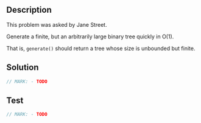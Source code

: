 ## Description

This problem was asked by Jane Street.

Generate a finite, but an arbitrarily large binary tree quickly in O(1).

That is, `generate()` should return a tree whose size is unbounded but finite.

## Solution

```swift
// MARK: - TODO
```

## Test

```swift
// MARK: - TODO
```